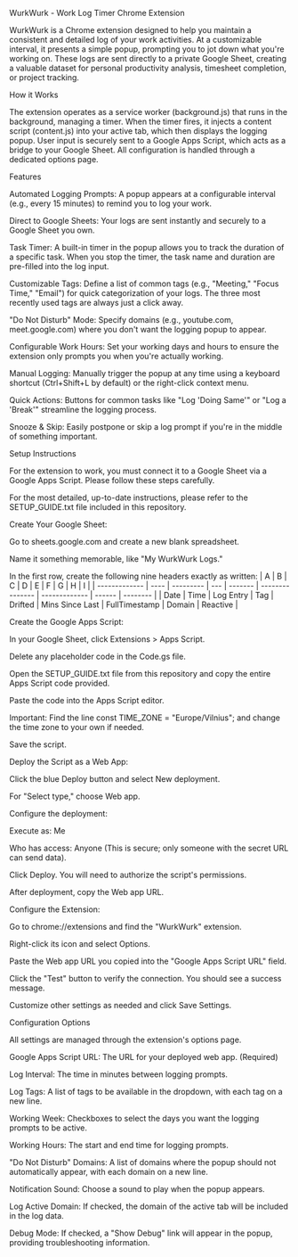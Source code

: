 WurkWurk - Work Log Timer Chrome Extension

WurkWurk is a Chrome extension designed to help you maintain a consistent and detailed log of your work activities. At a customizable interval, it presents a simple popup, prompting you to jot down what you're working on. These logs are sent directly to a private Google Sheet, creating a valuable dataset for personal productivity analysis, timesheet completion, or project tracking.

How it Works

The extension operates as a service worker (background.js) that runs in the background, managing a timer. When the timer fires, it injects a content script (content.js) into your active tab, which then displays the logging popup. User input is securely sent to a Google Apps Script, which acts as a bridge to your Google Sheet. All configuration is handled through a dedicated options page.

Features

Automated Logging Prompts: A popup appears at a configurable interval (e.g., every 15 minutes) to remind you to log your work.

Direct to Google Sheets: Your logs are sent instantly and securely to a Google Sheet you own.

Task Timer: A built-in timer in the popup allows you to track the duration of a specific task. When you stop the timer, the task name and duration are pre-filled into the log input.

Customizable Tags: Define a list of common tags (e.g., "Meeting," "Focus Time," "Email") for quick categorization of your logs. The three most recently used tags are always just a click away.

"Do Not Disturb" Mode: Specify domains (e.g., youtube.com, meet.google.com) where you don't want the logging popup to appear.

Configurable Work Hours: Set your working days and hours to ensure the extension only prompts you when you're actually working.

Manual Logging: Manually trigger the popup at any time using a keyboard shortcut (Ctrl+Shift+L by default) or the right-click context menu.

Quick Actions: Buttons for common tasks like "Log 'Doing Same'" or "Log a 'Break'" streamline the logging process.

Snooze & Skip: Easily postpone or skip a log prompt if you're in the middle of something important.

Setup Instructions

For the extension to work, you must connect it to a Google Sheet via a Google Apps Script. Please follow these steps carefully.

For the most detailed, up-to-date instructions, please refer to the SETUP_GUIDE.txt file included in this repository.

Create Your Google Sheet:

Go to sheets.google.com and create a new blank spreadsheet.

Name it something memorable, like "My WurkWurk Logs."

In the first row, create the following nine headers exactly as written:
| A             | B    | C         | D   | E       | F               | G             | H      | I        |
| ------------- | ---- | --------- | --- | ------- | --------------- | ------------- | ------ | -------- |
| Date        | Time | Log Entry | Tag | Drifted | Mins Since Last | FullTimestamp | Domain | Reactive |

Create the Google Apps Script:

In your Google Sheet, click Extensions > Apps Script.

Delete any placeholder code in the Code.gs file.

Open the SETUP_GUIDE.txt file from this repository and copy the entire Apps Script code provided.

Paste the code into the Apps Script editor.

Important: Find the line const TIME_ZONE = "Europe/Vilnius"; and change the time zone to your own if needed.

Save the script.

Deploy the Script as a Web App:

Click the blue Deploy button and select New deployment.

For "Select type," choose Web app.

Configure the deployment:

Execute as: Me

Who has access: Anyone (This is secure; only someone with the secret URL can send data).

Click Deploy. You will need to authorize the script's permissions.

After deployment, copy the Web app URL.

Configure the Extension:

Go to chrome://extensions and find the "WurkWurk" extension.

Right-click its icon and select Options.

Paste the Web app URL you copied into the "Google Apps Script URL" field.

Click the "Test" button to verify the connection. You should see a success message.

Customize other settings as needed and click Save Settings.

Configuration Options

All settings are managed through the extension's options page.

Google Apps Script URL: The URL for your deployed web app. (Required)

Log Interval: The time in minutes between logging prompts.

Log Tags: A list of tags to be available in the dropdown, with each tag on a new line.

Working Week: Checkboxes to select the days you want the logging prompts to be active.

Working Hours: The start and end time for logging prompts.

"Do Not Disturb" Domains: A list of domains where the popup should not automatically appear, with each domain on a new line.

Notification Sound: Choose a sound to play when the popup appears.

Log Active Domain: If checked, the domain of the active tab will be included in the log data.

Debug Mode: If checked, a "Show Debug" link will appear in the popup, providing troubleshooting information.